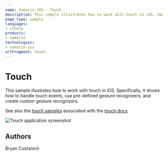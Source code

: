 ```yaml
---
name: Xamarin.iOS - Touch
description: This sample illustrates how to work with touch in iOS. Specifically, it shows how to handle touch events, use pre-defined gesture recognizers, and...
page_type: sample
languages:
- csharp
products:
- xamarin
technologies:
- xamarin-ios
urlFragment: touch
---
```

# Touch

This sample illustrates how to work with touch in iOS. Specifically, it shows
how to handle touch events, use pre-defined gesture recognizers, and create
custom gesture recognizers. 

See also the [touch samples](https://github.com/xamarin/monotouch-samples/tree/master/ApplicationFundamentals) associated with the [touch docs](http://developer.xamarin.com/guides/cross-platform/application_fundamentals/touch/).

![Touch application screenshot](Screenshots/01.png "Touch application screenshot")

## Authors

Bryan Costanich
